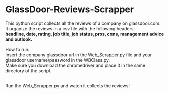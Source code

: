 # GlassDoor-Reviews-Scrapper

This python script collects all the reviews of a company on glassdoor.com.<br>
It organize the reviews in a csv file with the following headers:<br>
<b>headline, date, rating, job title, job status, pros, cons, management advice and outlook.</b><Br>

How to run:<br>
Insert the company glassdoor url in the Web_Scrapper.py file and your glassdoor username/password in the WBClass.py.<br>
Make sure you download the chromedriver and place it in the same directory of the script.<br><br>

Run the Web_Scrapper.py and watch it collects the reviews!
